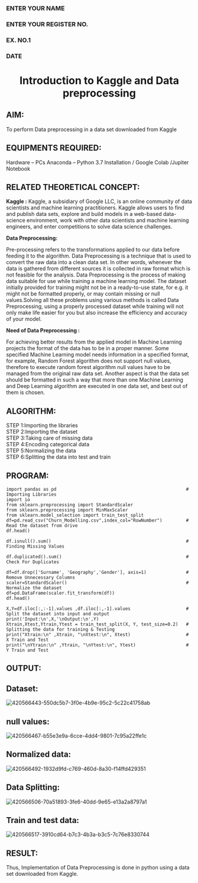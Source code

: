 <H3>ENTER YOUR NAME</H3>
<H3>ENTER YOUR REGISTER NO.</H3>
<H3>EX. NO.1</H3>
<H3>DATE</H3>
<H1 ALIGN =CENTER> Introduction to Kaggle and Data preprocessing</H1>

## AIM:

To perform Data preprocessing in a data set downloaded from Kaggle

## EQUIPMENTS REQUIRED:
Hardware – PCs
Anaconda – Python 3.7 Installation / Google Colab /Jupiter Notebook

## RELATED THEORETICAL CONCEPT:

**Kaggle :**
Kaggle, a subsidiary of Google LLC, is an online community of data scientists and machine learning practitioners. Kaggle allows users to find and publish data sets, explore and build models in a web-based data-science environment, work with other data scientists and machine learning engineers, and enter competitions to solve data science challenges.

**Data Preprocessing:**

Pre-processing refers to the transformations applied to our data before feeding it to the algorithm. Data Preprocessing is a technique that is used to convert the raw data into a clean data set. In other words, whenever the data is gathered from different sources it is collected in raw format which is not feasible for the analysis.
Data Preprocessing is the process of making data suitable for use while training a machine learning model. The dataset initially provided for training might not be in a ready-to-use state, for e.g. it might not be formatted properly, or may contain missing or null values.Solving all these problems using various methods is called Data Preprocessing, using a properly processed dataset while training will not only make life easier for you but also increase the efficiency and accuracy of your model.

**Need of Data Preprocessing :**

For achieving better results from the applied model in Machine Learning projects the format of the data has to be in a proper manner. Some specified Machine Learning model needs information in a specified format, for example, Random Forest algorithm does not support null values, therefore to execute random forest algorithm null values have to be managed from the original raw data set.
Another aspect is that the data set should be formatted in such a way that more than one Machine Learning and Deep Learning algorithm are executed in one data set, and best out of them is chosen.


## ALGORITHM:
STEP 1:Importing the libraries<BR>
STEP 2:Importing the dataset<BR>
STEP 3:Taking care of missing data<BR>
STEP 4:Encoding categorical data<BR>
STEP 5:Normalizing the data<BR>
STEP 6:Splitting the data into test and train<BR>

##  PROGRAM:
```
import pandas as pd                                                 # Importing Libraries
import io
from sklearn.preprocessing import StandardScaler
from sklearn.preprocessing import MinMaxScaler
from sklearn.model_selection import train_test_split
df=pd.read_csv("Churn_Modelling.csv",index_col="RowNumber")         # Read the dataset from drive
df.head()
```
```
df.isnull().sum()                                                   # Finding Missing Values
```
```
df.duplicated().sum()                                               # Check For Duplicates
```
```
df=df.drop(['Surname', 'Geography','Gender'], axis=1)               # Remove Unnecessary Columns
scaler=StandardScaler()                                             # Normalize the dataset
df=pd.DataFrame(scaler.fit_transform(df))
df.head()
```
```
X,Y=df.iloc[:,:-1].values ,df.iloc[:,-1].values                     # Split the dataset into input and output
print('Input:\n',X,'\nOutput:\n',Y) 
Xtrain,Xtest,Ytrain,Ytest = train_test_split(X, Y, test_size=0.2)   # Splitting the data for training & Testing
print("Xtrain:\n" ,Xtrain, "\nXtest:\n", Xtest)                     # X Train and Test
print("\nYtrain:\n" ,Ytrain, "\nYtest:\n", Ytest)                   # Y Train and Test
```



## OUTPUT:
## Dataset:
![420566443-550dc5b7-3f0e-4b9e-95c2-5c22c41758ab](https://github.com/user-attachments/assets/a376a054-3e07-439b-a021-c4a871acd759)


## null values:
![420566467-b55e3e9a-6cce-4dd4-9801-7c95a22ffe1c](https://github.com/user-attachments/assets/761f72b0-a484-4431-af1e-28bc5ecfa332)


## Normalized data:
![420566492-1932d9fd-c769-460d-8a30-f14ffd429351](https://github.com/user-attachments/assets/8f2c0159-0a69-4da9-9853-d8e889992b63)

## Data Splitting:
![420566506-70a51893-3fe6-40dd-9e65-e13a2a8797a1](https://github.com/user-attachments/assets/0ec0df47-af05-4fd3-834f-4aabf3d82bd0)

## Train and test data:
![420566517-3910cd64-b7c3-4b3a-b3c5-7c76e8330744](https://github.com/user-attachments/assets/4b8310a0-652f-475b-a76b-f0f4336fcc3e)





## RESULT:
Thus, Implementation of Data Preprocessing is done in python  using a data set downloaded from Kaggle.


